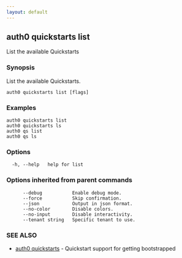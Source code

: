 ```yaml
---
layout: default
---
```

## auth0 quickstarts list

List the available Quickstarts

### Synopsis

List the available Quickstarts.

```
auth0 quickstarts list [flags]
```

### Examples

```
auth0 quickstarts list
auth0 quickstarts ls
auth0 qs list
auth0 qs ls
```

### Options

```
  -h, --help   help for list
```

### Options inherited from parent commands

```
      --debug           Enable debug mode.
      --force           Skip confirmation.
      --json            Output in json format.
      --no-color        Disable colors.
      --no-input        Disable interactivity.
      --tenant string   Specific tenant to use.
```

### SEE ALSO

* [auth0 quickstarts](auth0_quickstarts.md)	 - Quickstart support for getting bootstrapped


